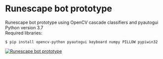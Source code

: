 # Runescape bot prototype
Runescape bot prototype using OpenCV cascade classifiers and pyautogui  
Python version 3.7  
Required libraries:  
``` 
$ pip install opencv-python pyautogui keyboard numpy PILLOW pypiwin32  
``` 


[![Runescape bot prototype](https://img.youtube.com/vi/1KS7z7Z_g8Y/0.jpg)](http://www.youtube.com/watch?v=1KS7z7Z_g8Y) 
